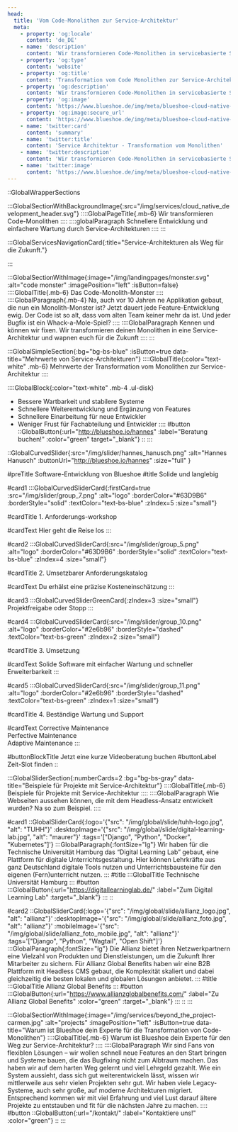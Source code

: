```yaml
---
head:
  title: 'Vom Code-Monolithen zur Service-Architektur'
  meta:
    - property: 'og:locale'
      content: 'de_DE'
    - name: 'description'
      content: 'Wir transformieren Code-Monolithen in servicebasierte Systeme. ✅ Pfeilschnell ✅ Robust ✅ Skalierbar ✅ Schnell erweiterbar. Jetzt mehr erfahren!'
    - property: 'og:type'
      content: 'website'
    - property: 'og:title'
      content: 'Transformation vom Code Monolithen zur Service-Architektur'
    - property: 'og:description'
      content: 'Wir transformieren Code-Monolithen in servicebasierte Systeme. ✅ Pfeilschnell ✅ Robust ✅ Skalierbar ✅ Schnell erweiterbar. Jetzt mehr erfahren!'
    - property: 'og:image'
      content: 'https://www.blueshoe.de/img/meta/blueshoe-cloud-native-devlopment.png'
    - property: 'og:image:secure_url'
      content: 'https://www.blueshoe.de/img/meta/blueshoe-cloud-native-devlopment.png'
    - name: 'twitter:card'
      content: 'summary'
    - name: 'twitter:title'
      content: 'Service Architektur - Transformation vom Monolithen'
    - name: 'twitter:description'
      content: 'Wir transformieren Code-Monolithen in servicebasierte Systeme. ✅ Pfeilschnell ✅ Robust ✅ Skalierbar ✅ Schnell erweiterbar. Jetzt mehr erfahren!'
    - name: 'twitter:image'
      content: 'https://www.blueshoe.de/img/meta/blueshoe-cloud-native-devlopment.png'
---
```


::GlobalWrapperSections

:::GlobalSectionWithBackgroundImage{:src="/img/services/cloud_native_development_header.svg"}
::::GlobalPageTitle{.mb-6}
Wir transformieren Code-Monolithen 
::::
::::globalParagraph
Schnellere Entwicklung und einfachere Wartung durch Service-Architekturen
::::
:::

:::GlobalServicesNavigationCard{:title="Service-Architekturen als Weg für die Zukunft."}

:::

:::GlobalSectionWithImage{:image="/img/landingpages/monster.svg" :alt="code monster" :imagePosition="left" :isButton=false}
::::GlobalTitle{.mb-6}
Das Code-Monolith-Monster
::::
::::GlobalParagraph{.mb-4}
Na, auch vor 10 Jahren ne Applikation gebaut, die nun ein Monolith-Monster ist? Jetzt dauert jede Feature-Entwicklung ewig. Der Code ist so alt, dass vom alten Team keiner mehr da ist. Und jeder Bugfix ist ein Whack-a-Mole-Spiel?
::::
::::GlobalParagraph
Kennen und können wir fixen. Wir transformieren deinen Monolithen in eine Service-Architektur und wapnen euch für die Zukunft
::::
:::

:::GlobalSimpleSection{:bg="bg-bs-blue" :isButton=true data-title="Mehrwerte von Service-Architekturen"}
::::GlobalTitle{:color="text-white" .mb-6}
Mehrwerte der Transformation vom Monolithen zur Service-Architektur
::::

::::GlobalBlock{:color="text-white" .mb-4 .ul-disk}
- Bessere Wartbarkeit und stabilere Systeme
- Schnellere Weiterentwicklung und Ergänzung von Features
- Schnellere Einarbeitung für neue Entwickler
- Weniger Frust für Fachabteilung und Entwickler
::::
#button
::GlobalButton{:url="http://blueshoe.io/hannes" :label="Beratung buchen!" :color="green" target="_blank"}
::
:::

::GlobalCurvedSlider{:src="/img/slider/hannes_hanusch.png" :alt="Hannes Hanusch" :buttonUrl="http://blueshoe.io/hannes" :size="full" }

#preTitle
Software-Entwicklung von Blueshoe
#title
Solide und langlebig

#card1
:::GlobalCurvedSliderCard{:firstCard=true :src="/img/slider/group_7.png" :alt="logo" :borderColor="#63D9B6" :borderStyle="solid" :textColor="text-bs-blue" :zIndex=5 :size="small"}

#cardTitle
<span>1.</span> Anforderungs-workshop

#cardText
Hier geht die Reise los
:::

#card2
:::GlobalCurvedSliderCard{:src="/img/slider/group_5.png" :alt="logo" :borderColor="#63D9B6" :borderStyle="solid" :textColor="text-bs-blue" :zIndex=4 :size="small"}

#cardTitle
<span>2.</span> Umsetzbarer Anforderungskatalog

#cardText
Du erhälst eine präzise Kosteneinschätzung
:::

#card3
:::GlobalCurvedSliderGreenCard{:zIndex=3 :size="small"}
Projektfreigabe oder Stopp
:::

#card4
:::GlobalCurvedSliderCard{:src="/img/slider/group_10.png" :alt="logo" :borderColor="#2e6b96" :borderStyle="dashed" :textColor="text-bs-green" :zIndex=2 :size="small"}

#cardTitle
<span>3.</span> Umsetzung

#cardText
Solide Software mit einfacher Wartung und schneller Erweiterbarkeit
:::

#card5
:::GlobalCurvedSliderCard{:src="/img/slider/group_11.png" :alt="logo" :borderColor="#2e6b96" :borderStyle="dashed" :textColor="text-bs-green" :zIndex=1 :size="small"}

#cardTitle
<span>4.</span> Beständige Wartung und Support

#cardText
Corrective Maintenance </br> Perfective Maintenance </br> Adaptive Maintenance
:::

#buttonBlockTitle
Jetzt eine kurze Videoberatung buchen
#buttonLabel
Zeit-Slot finden
::




:::GlobalSliderSection{:numberCards=2 :bg="bg-bs-gray" data-title="Beispiele für Projekte mit Service-Architektur"}
::::GlobalTitle{.mb-6}
Beispiele für Projekte mit Service-Architektur
::::
::::GlobalParagraph
Wie Webseiten aussehen können, die mit dem Headless-Ansatz entwickelt wurden? Na so zum Beispiel.
::::

#card1
::GlobalSliderCard{:logo='{"src": "/img/global/slide/tuhh-logo.jpg", "alt": "TUHH"}' :desktopImage='{"src": "/img/global/slide/digital-learning-lab.jpg", "alt": "maurer"}' :tags='["Django", "Python", "Docker", "Kubernetes"]'}
:::GlobalParagraph{:fontSize="lg"}
Wir haben für die Technische Universität Hamburg das “Digital Learning Lab” gebaut, eine Plattform für digitale Unterrichtsgestaltung. Hier können Lehrkräfte aus ganz Deutschland digitale Tools nutzen und Unterrichtsbausteine für den eigenen (Fern)unterricht nutzen.
:::
#title
:::GlobalTitle
Technische Universität Hamburg
:::
#button
:::GlobalButton{:url="https://digitallearninglab.de/" :label="Zum Digital Learning Lab" :target="_blank"}
:::
::

#card2
::GlobalSliderCard{:logo='{"src": "/img/global/slide/allianz_logo.jpg", "alt": "allianz"}' :desktopImage='{"src": "/img/global/slide/allianz_foto.jpg", "alt": "allianz"}' :mobileImage='{"src": "/img/global/slide/allianz_foto_mobile.jpg", "alt": "allianz"}' :tags='["Django", "Python", "Wagtail", "Open Shift"]'}
:::GlobalParagraph{:fontSize="lg"}
Die Allianz bietet ihren Netzwerkpartnern eine Vielzahl von Produkten und Dienstleistungen, um die Zukunft Ihrer Mitarbeiter zu sichern. Für Allianz Global Benefits haben wir eine B2B Plattform mit Headless CMS gebaut, die Komplexität skaliert und dabei gleichzeitig die besten lokalen und globalen Lösungen anbietet.
:::
#title
:::GlobalTitle
Allianz Global Benefits
:::
#button
:::GlobalButton{:url="https://www.allianzglobalbenefits.com/" :label="Zu Allianz Global Benefits" :color="green" :target="_blank"}
:::
::
:::

:::GlobalSectionWithImage{:image="/img/services/beyond_the_project-carmen.jpg" :alt="projects" :imagePosition="left" :isButton=true data-title="Warum ist Blueshoe dein Experte für die Transformation von Code-Monolithen"}
::::GlobalTitle{.mb-6}
Warum ist Blueshoe dein Experte für den Weg zur Service-Architektur?
::::
::::GlobalParagraph
Wir sind Fans von flexiblen Lösungen – wir wollen schnell neue Features an den Start bringen und Systeme bauen, die das Bugfixing nicht zum Albtraum machen. Das haben wir auf dem harten Weg gelernt und viel Lehrgeld gezahlt. Wie ein System aussieht, dass sich gut weiterentwickeln lässt, wissen wir mittlerweile aus sehr vielen Projekten sehr gut. Wir haben viele Legacy-Systeme, auch sehr große, auf moderne Architekturen migriert. Entsprechend kommen wir mit viel Erfahrung und viel Lust darauf ältere Projekte zu entstauben und fit für die nächsten Jahre zu machen.
::::
#button
::GlobalButton{:url="/kontakt/" :label="Kontaktiere uns!" :color="green"}
::
:::